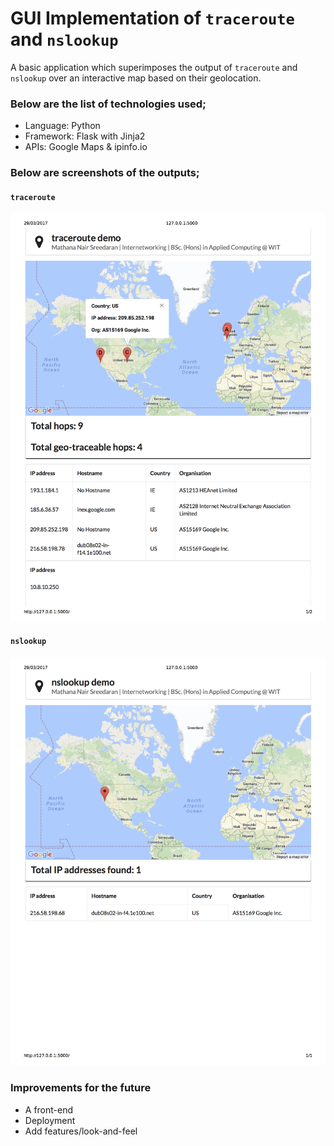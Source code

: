 # GUI Implementation of `traceroute` and `nslookup`
A basic application which superimposes the output of `traceroute` and `nslookup` over an interactive map based on their geolocation. 

### Below are the list of technologies used;
* Language: Python
* Framework: Flask with Jinja2
* APIs: Google Maps & ipinfo.io

### Below are screenshots of the outputs;

#### `traceroute`
![](images/python-traceroute.png)

#### `nslookup`
![](images/python-nslookup.png)

### Improvements for the future
* A front-end
* Deployment
* Add features/look-and-feel
